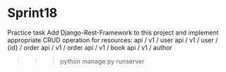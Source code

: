 # Sprint18
Practice task Add Django-Rest-Framework to this project and implement appropriate CRUD operation for resources:  api / v1 / user   api / v1 / user / {id} / order   api / v1 / order   api / v1 / book   api / v1 / author

>>> python manage.py runserver